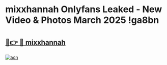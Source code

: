 # mixxhannah Onlyfans Leaked - New Video & Photos March 2025 !ga8bn

# <h2><a href="https://nkii1u.iuczelnia.edu.pl?title=mixxhannah&ref=ga8bn">🔗👉 🔴 mixxhannah</a></h2>

[![acn](https://github.com/user-attachments/assets/0f9c940e-d8b0-45ae-aac7-cd30a18b3e1c)](https://nkii1u.iuczelnia.edu.pl?title=mixxhannah&ref=ga8bn)

